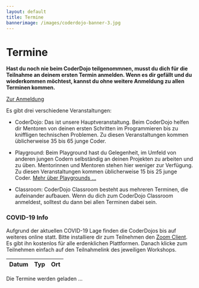```yaml
---
layout: default
title: Termine
bannerimage: /images/coderdojo-banner-3.jpg
---
```


# Termine

**Hast du noch nie beim CoderDojo teilgenommnen, musst du dich für die Teilnahme an deinem ersten Termin anmelden. Wenn es dir gefällt und du wiederkommen möchtest, kannst du ohne weitere Anmeldung zu allen Terminen kommen.**

<p class="text-center"><a class="btn btn-material-light-blue-700" href="/anmeldung.html">Zur Anmeldung</a></p>

Es gibt drei verschiedene Veranstaltungen:

- <span class="type-coderdojo">CoderDojo</span>: Das ist unsere Hauptveranstaltung. Beim CoderDojo helfen dir Mentoren von deinen ersten Schritten im Programmieren bis zu kniffligen technischen Problemen. Zu diesen Veranstaltungen kommen üblicherweise 35 bis 65 junge Coder.

- <span class="type-playground">Playground</span>: Beim Playground hast du Gelegenheit, im Umfeld von anderen jungen Codern selbständig an deinen Projekten zu arbeiten und zu üben. Mentorinnen und Mentoren stehen hier weniger zur Verfügung. Zu diesen Veranstaltungen kommen üblicherweise 15 bis 25 junge Coder. [Mehr über Playgrounds&nbsp;...](/infos/playground.html)

- <span class="type-classroom">Classroom</span>: CoderDojo Classroom besteht aus mehreren Terminen, die aufeinander aufbauen. Wenn du dich zum CoderDojo Classroom anmeldest, solltest du dann bei allen Terminen dabei sein.

<div class="corona-info">
<h3>COVID-19 Info</h3>
Aufgrund der aktuellen COVID-19 Lage finden die CoderDojos bis auf weiteres online statt. Bitte installiere dir zum Teilnehmen den <a href="https://zoom.us/download" target="_blank">Zoom Client</a>. Es gibt ihn kostenlos für alle erdenklichen Plattformen. Danach klicke zum Teilnehmen einfach auf den Teilnahmelink des jeweiligen Workshops.</div>

<table class="table" id="eventsTable">
	<thead>
		<tr>
			<th>Datum</th>
			<th>Typ</th>
			<th>Ort</th>
		</tr>
	</thead>
	<tbody>
	</tbody>
</table>

<p class="loadingText">Die Termine werden geladen ...</p>

<script language="javascript">
	Date.prototype.addDays = function(days) {
		var dat = new Date(this.valueOf());
		dat.setDate(dat.getDate() + days);
		return dat;
	}

	var eventsTable = $("#eventsTable");

	$.get("https://participants-management-service.azurewebsites.net/api/events/?past=false", function(data) {
		var additionalEvents = [
			{ date: new Date(2017, 6, 7), title: "Sommerferien 2017", type: "header" },
			{ date: new Date(2017, 6, 13), title: "Sommerferien 2017", type: "header" },
			{ date: new Date(2017, 8, 14), title: "Wintersemester 2017 / 2018", type: "header" }
		].filter(function(event) { return event.date >= new Date(); });
		
		data = data.concat(additionalEvents).sort(function(a, b) {
			a = new Date(a.date);
			b = new Date(b.date);
			return a > b ? 1 : a < b ? -1 : 0;
		});

		var row = "<tr>";
		row += "<td>Freitag, 10. April 2020</td>";
		row += "<td class='type-coderdojo'>CoderDojo Online</td>";
		row += "<td>";

		var workshops = [];
		
		workshops.push({
			time: "13:45 - 15:45",
			title: "Virtuelles Elektronikbasteln",
			description: "In diesem Workshop könnt ihr virtuell Elektronik basteln mit <a href=\"https://www.tinkercad.com/\" target=\"_blank\">Tinkercad</a>. Ihr werdet Schaltungen bauen und braucht dafür weder Lötkolben noch Bauteile. Dieser Workshop ist offen für alle, nicht nur für Teilnehmerinnen und Teilnehmern vom CoderDojo Elektronik Classroom.<p>Wir werden die Strom und Spannungsmessung in Tinkercad anschauen und es werden die Grundlagen Strom, Spannung und Widerstand anhand eines einfachen Beispiels erklärt, dass jeder zu Hause im Nachgang nachbauen kann. Mit Alufolie, einem Bleistift, einer 12V Lampe aus dem Auto und eine 9V Batterie bauen wir eine Helligkeitsregelung.</p><p>Im zweiten Teil werden wir den Elternalarm mit dem Arduino und ein paar virtuellen Bauteilen auf Tinkercad bauen. Wer möchte nicht wissen wenn sich die Eltern oder Geschwister dem Zimmer nähern. Mit der Schaltung und dem Programm könnte ihr dann dieses Projekt später in die Realität überführen.</p>",
			prerequisites: "Computer mit Internetzugang, Begeisterung und etwas Zeit. Es wird wieder eine Tinkercad Classroom geben, wo ihr in den erste 10 Min mit euren Nickname Zugang bekommt. Und dann geht es auch schon los!",
			mentors: ["Günther", "Michael"],
			link: "https://zoom.us/j/190881403"
		});

		workshops.push({
			time: "13:45 - 15:45",
			title: "Pimp Your Website mit CSS",
			description: "Letzte Woche haben wir uns im Detail mit HTML beschäftigt. Diesmal wollen wir unsere Webseiten hübsch gestalten und mit coolen Animationen versehen. Voraussetzung für diesen Workshop ist, dass ihr die Grundlagen von HTML beherrscht.",
			prerequisites: "<ul><li>Visual Studio Code: <a href=\"https://code.visualstudio.com/\" target=\"_blank\">https://code.visualstudio.com/</a></li><li>mit folgende Plugins:<ul><li><a href=\"https://marketplace.visualstudio.com/items?itemName=ritwickdey.LiveServer\" target=\"_blank\">Live Server</a></li><li><a href=\"https://marketplace.visualstudio.com/items?itemName=MS-vsliveshare.vsliveshare\" target=\"_blank\">Live Share</a></li><li><a href=\"https://marketplace.visualstudio.com/items?itemName=mrmlnc.vscode-autoprefixer\" target=\"_blank\">Autoprefixer</a></li></ul></li></ul>",
			mentors: ["Karin", "Rainer", "Cornelia", "Gerlinde"],
			link: "https://zoom.us/j/384514141"
		});

		workshops.push({
			time: "13:45 - 15:45",
			title: "Java",
			description: "Wir werden unserem Spiel beibringen auf Benutzereingaben zu reagieren und Kollisionen zu erkennen.",
			prerequisites: "<ul><li><a href=\"https://www.jetbrains.com/de-de/idea/download/#section=windows\" target=\"_blank\">IntelliJ IDEA (Community Edition)</a></li><li><a href=\"https://git-scm.com/download/win\" target=\"_blank\">Git</a></li></ul>",
			mentors: ["Thomas"],
			link: "https://zoom.us/j/218047339"
		});

		workshops.push({
			time: "16:00 - 18:00",
			title: "Minecraft Redstone",
			description: "Wenn du schon immer Redstone Schaltungen selber entwerfen wolltest oder verstehen willst wie die Schaltungen funktionieren die du von Youtube kopierst ;) dann bist du hier genau richtig! Wir werden einen Einsteigerkurs in Redstone machen mit:<ul><li>Grundlagen: Was ist redstone, welche Bauteile gibt es dafür, ...</li><li>Erste logische Schaltungen: Was sind Und/Oder/Nicht Schaltungen und warum brauch ich sie.</li><li>Erste kompliziertere Schaltungungen, wie baue ich eine versteckte Tür mit Pistons.</li></ul>",
			prerequisites: "Du brauchst einen offiziellen Minecraft Account und <a href=\"https://www.minecraft.net/en-us/article/minecraft-java-edition-1-15-2\" target=\"_blank\">Minecraft Java Edition</a> in der Version 1.15.2 installiert und spielbereit. Es muss ein offizieller Account sein, weil wir auf einem gemeinsamen Server unsere Übungen machen werden.",
			mentors: ["Matthias", "Jan"],
			link: "https://zoom.us/j/973893563"
		});

		workshops.push({
			time: "16:00 - 18:00",
			title: "Scratch Anfängerworkshop",
			description: "Natürlich darf ein Workshop für Anfängerinnen und Anfänger mit Scratch im CoderDojo nicht fehlen. Wenn ihr noch nie mit Scratch gearbeitet habt, dann könnt ihr in diesem Workshop euer erstes Computerspiel programmieren.",
			prerequisites: "<ul><li>Installiert Scratch: <a href=\"https://scratch.mit.edu/download\" target=\"_blank\">https://scratch.mit.edu/download</a></li><li>oder verwendet die Onlineversion von Scratch: <a href=\"https://scratch.mit.edu/\" target=\"_blank\">https://scratch.mit.edu/</a></li></ul>",
			mentors: ["Gerlinde", "Sonja", "Walter"],
			link: "https://zoom.us/j/976771003"
		});

		workshops.push({
			time: "16:00 - 18:00",
			title: "Pimp Your Scratch Space Shooter",
			description: "Habt ihr unseren Scratch Spaceshooter schon mal gebaut? Wir werden diesmal bei der Version vom Freitag, 3.4. weitermachen. Wenn ihr da nicht dabei wart ist das kein Problem. Die Version könnt ihr unter <a href=\"https://scratch.mit.edu/projects/382856553\" target=\"_blank\">CoderDojo-Spaceshooter V1</a> einfach öffnen und herunterladen. Von dort aus werden wir den Spaceshooter erweitern und neue Funktionen hinzufügen. Freut euch auf:<ul><li>Hintergrund mit bewegten Sternen</li><li>ein Spiel mit mehr als nur einem Leben</li><li>gefährliche Meteoritenbruchstücke</li></ul>",
			prerequisites: "<ul><li>Installiert Scratch: <a href=\"https://scratch.mit.edu/download\" target=\"_blank\">https://scratch.mit.edu/download</a></li><li>oder verwendet die Onlineversion von Scratch: <a href=\"https://scratch.mit.edu/\" target=\"_blank\">https://scratch.mit.edu/</a></li></ul>",
			mentors: ["Hans-Peter"],
			link: "https://dynatrace.zoom.us/j/839746804"
		});

		workshops.forEach(function(w) {
			row += "<p><span class=\"workshop-title\">" + w.time + " " + w.title + "</span></p><p>" + w.description + "</p><p><b>Voraussetzungen</b></p><p>" + w.prerequisites + "</p><p><b>Mentoren:</b> " + w.mentors.join(", ") + "</p><p><b>Link zum Teilnehmen:</b> <a href='" + w.link + "' target='_blank'>" + w.link + "</a></p>";
		});

		row += "</td>";
		row += "</tr>";

		eventsTable.append(row);

		data.filter(function(event) { return moment(new Date(event.date)).startOf("day").format('YYYY-MM-DD') != '2020-04-03'; }).forEach(function(event) {
			var row = "";

			if (event.type == "header") {
				row = "<tr class='subtitle'><td colspan='3'>" + event.title + "</td></tr>";
			} else {
				var date = moment(new Date(event.date)).startOf("day");
				var formattedDate = date.format("YYYY-MM-DD");

				/*row = "<tr";
				if (event.type == "playground") {
					row += " class='playground'";
				} else if (event.type == "bootcamp") {
					row += " class='bootcamp'";
				} else {
					row += " class='coderdojo'";
				}*/

				row += "<tr>";
				if (event.type == "classroom") {
					row += "<td>";
                    for (var i = 0; i < event.dates.length; i++) {
                        var classroomDate = moment(new Date(event.dates[i])).startOf("day");
                        row += "<span class='nowrap'>" + classroomDate.format("dddd, DD. MMMM YYYY") + "</span>" + "<br/>";
						if (event.title == "Elektronik") {
							row += "15:00 - 17:30<br/>";
						} else {
							row += "16:00 - 18:00<br/>";
						}
                    }
                    row += "</td>";
				} else if (event.type == "bootcamp") {
					row += "<td><span class='nowrap'>" + date.format("dddd, DD. MMMM YYYY") + "</span><br/>13:30 - 18:30</td>";
				} else {
					row += "<td><span class='nowrap'>" + date.format("dddd, DD. MMMM YYYY") + "</span><br/>16:00 - 18:00</td>";
				}

				if (event.type == "playground") {
					row += "<td class='type-playground'>Playground";
				} else if (event.type == "bootcamp") {
					row += "<td class='type-bootcamp'>Bootcamp";
                } else if (event.type == "classroom") {
					row += "<td class='type-classroom'>Classroom";
				} else {
					row += "<td class='type-coderdojo'>CoderDojo";
				}
				row += "</td>";

				row += "<td>";

                if (event.type == "classroom") {
                    row += "<b>CoderDojo Classroom - " + event.title + "</b>";
                    row += "<br/><br/>";
                    row += event.description;
                    row += "<br/><br/>";
                    var mailBody = "Hallo CoderDojo Team,%0D%0A%0D%0Aich möchte mich zum Kurs CoderDojo Classroom - " + event.title + " anmelden.%0D%0A%0D%0AVorname: %0D%0ANachname: %0D%0AAlter: %0D%0A";
                    row += "<b>Anmeldung unter <a href='mailto:info@coderdojo-linz.org?subject=Anmeldung zu CoderDojo Classroom - " + event.title + "&body=" + mailBody + "'>info@coderdojo-linz.org</a></b>";
                    row += "<br/><br/>";
                } else if (event.type == "bootcamp") {
					row += "<b>" + event.title + "</b>";
                    row += "<br/><br/>";
                    row += event.description;
                    row += "<br/><br/>";
					row += "<b><a href=\"https://www.globalazurebootcamp.at/junior-bootcamp/\" target=\"_blank\">Weitere Infos ...</a></b>";
					row += "<br/><br/>";
				}

				/*if (event.type == "playground") {
					row += "Playground<br/>";
				} else if (event.type == "bootcamp") {
					row += "Junior Bootcamp - im Rahmen des <a href='https://coding-club-linz.github.io/global-azure-bootcamp-2017/junior-bootcamp.html' target='_blank'>Global Azure Bootcamps</a><br/>";
					row += "für junge Coder ab 13 Jahren<br/>";
				} else {
					row += "CoderDojo<br/>";
				}*/
				
				if (event.location) {
					row += event.location;
				} else {
					if (event.type == "playground") {
						row += "<a href=\"http://www.linz.at/wissensturm/anreise.asp\" target=\"_blank\">Wissensturm</a>, Raum 10.02, Kärtnerstraße 26, 4020 Linz";
					} else {
						row += "<a href=\"http://www.linz.at/wissensturm/anreise.asp\" target=\"_blank\">Wissensturm</a>, Veranstaltungssaal E09, Kärtnerstraße 26, 4020 Linz";
					}
				}

				if (event.sponsor) {
					row += "<br/><span class=\"sponsor\">Sponsored by " + event.sponsor + "</a>";
				}

				row += "</td>";
		
				row += "</tr>";
			}

			eventsTable.append(row);
		});

		$(".loadingText").hide();
	});
</script>
